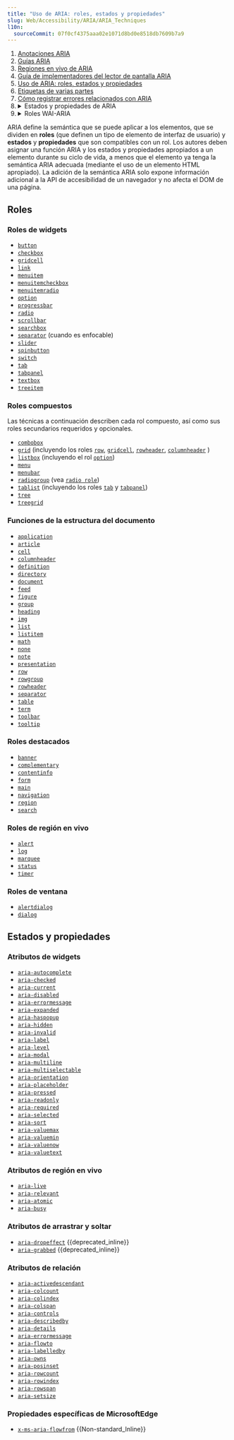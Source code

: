 ```yaml
---
title: "Uso de ARIA: roles, estados y propiedades"
slug: Web/Accessibility/ARIA/ARIA_Techniques
l10n:
  sourceCommit: 07f0cf4375aaa02e1071d8bd0e8518db7609b7a9
---
```


<section id="Quick_links">
  <ol>
    <li><a href="/es/docs/Web/Accessibility/ARIA/Annotations">Anotaciones ARIA</a></li>
    <li><a href="/es/docs/Web/Accessibility/ARIA/ARIA_Guides">Guías ARIA</a></li>
    <li><a href="/es/docs/Web/Accessibility/ARIA/ARIA_Live_Regions">Regiones en vivo de ARIA</a></li>
    <li><a href="/es/docs/Web/Accessibility/ARIA/ARIA_Screen_Reader_Implementors_Guide">Guía de implementadores del lector de pantalla ARIA</a></li>
    <li><a href="/es/docs/Web/Accessibility/ARIA/ARIA_Techniques">Uso de ARIA: roles, estados y propiedades</a></li>
    <li><a href="/es/docs/Web/Accessibility/ARIA/Multipart_labels">Etiquetas de varias partes</a></li>
    <li><a href="/es/docs/Web/Accessibility/ARIA/How_to_file_ARIA-related_bugs">Cómo registrar errores relacionados con ARIA</a></li>
    <li class="toggle">
      <details><summary>Estados y propiedades de ARIA</summary>
        {{ListSubpagesForSidebar("Web/Accessibility/ARIA/Attributes", 1)}}
      </details>
    </li>
    <li class="toggle">
      <details><summary>Roles WAI-ARIA</summary>
        {{ListSubpagesForSidebar("Web/Accessibility/ARIA/Roles", 1)}}
      </details>
    </li>
  </ol>
</section>

ARIA define la semántica que se puede aplicar a los elementos, que se dividen en **roles** (que definen un tipo de elemento de interfaz de usuario) y **estados** y **propiedades** que son compatibles con un rol. Los autores deben asignar una función ARIA y los estados y propiedades apropiados a un elemento durante su ciclo de vida, a menos que el elemento ya tenga la semántica ARIA adecuada (mediante el uso de un elemento HTML apropiado). La adición de la semántica ARIA solo expone información adicional a la API de accesibilidad de un navegador y no afecta el DOM de una página.

## Roles

### Roles de widgets

- [`button`](/es/docs/Web/Accessibility/ARIA/Roles/button_role)
- [`checkbox`](/es/docs/Web/Accessibility/ARIA/Roles/checkbox_role)
- [`gridcell`](/es/docs/Web/Accessibility/ARIA/Roles/gridcell_role)
- [`link`](/es/docs/Web/Accessibility/ARIA/Roles/link_role)
- [`menuitem`](/es/docs/Web/Accessibility/ARIA/Roles/menuitem_role)
- [`menuitemcheckbox`](/es/docs/Web/Accessibility/ARIA/Roles/menuitemcheckbox_role)
- [`menuitemradio`](/es/docs/Web/Accessibility/ARIA/Roles/menuitemradio_role)
- [`option`](/es/docs/Web/Accessibility/ARIA/Roles/option_role)
- [`progressbar`](/es/docs/Web/Accessibility/ARIA/Roles/progressbar_role)
- [`radio`](/es/docs/Web/Accessibility/ARIA/Roles/radio_role)
- [`scrollbar`](/es/docs/Web/Accessibility/ARIA/Roles/scrollbar_role)
- [`searchbox`](/es/docs/Web/Accessibility/ARIA/Roles/searchbox_role)
- [`separator`](/es/docs/Web/Accessibility/ARIA/Roles/separator_role) (cuando es enfocable)
- [`slider`](/es/docs/Web/Accessibility/ARIA/Roles/slider_role)
- [`spinbutton`](/es/docs/Web/Accessibility/ARIA/Roles/spinbutton_role)
- [`switch`](/es/docs/Web/Accessibility/ARIA/Roles/switch_role)
- [`tab`](/es/docs/Web/Accessibility/ARIA/Roles/tab_role)
- [`tabpanel`](/es/docs/Web/Accessibility/ARIA/Roles/tabpanel_role)
- [`textbox`](/es/docs/Web/Accessibility/ARIA/Roles/textbox_role)
- [`treeitem`](/es/docs/Web/Accessibility/ARIA/Roles/treeitem_role)

### Roles compuestos

Las técnicas a continuación describen cada rol compuesto, así como sus roles secundarios requeridos y opcionales.

- [`combobox`](/es/docs/Web/Accessibility/ARIA/Roles/combobox_role)
- [`grid`](/es/docs/Web/Accessibility/ARIA/Roles/grid_role) (incluyendo los roles [`row`](/es/docs/Web/Accessibility/ARIA/Roles/row_role), [`gridcell`](/es/docs/Web/Accessibility/ARIA/Roles/gridcell_role), [`rowheader`](/es/docs/Web/Accessibility/ARIA/Roles/rowheader_role), [`columnheader`](/es/docs/Web/Accessibility/ARIA/Roles/columnheader_role) )
- [`listbox`](/es/docs/Web/Accessibility/ARIA/Roles/listbox_role) (incluyendo el rol [`option`](/es/docs/Web/Accessibility/ARIA/Roles/option_role))
- [`menu`](/es/docs/Web/Accessibility/ARIA/Roles/menu_role)
- [`menubar`](/es/docs/Web/Accessibility/ARIA/Roles/menubar_role)
- [`radiogroup`](/es/docs/Web/Accessibility/ARIA/Roles/radiogroup_role) (vea [`radio role`](/es/docs/Web/Accessibility/ARIA/Roles/radio_role))
- [`tablist`](/es/docs/Web/Accessibility/ARIA/Roles/tablist_role) (incluyendo los roles [`tab`](/es/docs/Web/Accessibility/ARIA/Roles/tab_role) y [`tabpanel`](/es/docs/Web/Accessibility/ARIA/Roles/tabpanel_role))
- [`tree`](/es/docs/Web/Accessibility/ARIA/Roles/tree_role)
- [`treegrid`](/es/docs/Web/Accessibility/ARIA/Roles/treegrid_role)

### Funciones de la estructura del documento

- [`application`](/es/docs/Web/Accessibility/ARIA/Roles/application_role)
- [`article`](/es/docs/Web/Accessibility/ARIA/Roles/article_role)
- [`cell`](/es/docs/Web/Accessibility/ARIA/Roles/cell_role)
- [`columnheader`](/es/docs/Web/Accessibility/ARIA/Roles/columnheader_role)
- [`definition`](/es/docs/Web/Accessibility/ARIA/Roles/definition_role)
- [`directory`](/es/docs/Web/Accessibility/ARIA/Roles/directory_role)
- [`document`](/es/docs/Web/Accessibility/ARIA/Roles/document_role)
- [`feed`](/es/docs/Web/Accessibility/ARIA/Roles/feed_role)
- [`figure`](/es/docs/Web/Accessibility/ARIA/Roles/figure_role)
- [`group`](/es/docs/Web/Accessibility/ARIA/Roles/group_role)
- [`heading`](/es/docs/Web/Accessibility/ARIA/Roles/heading_role)
- [`img`](/es/docs/Web/Accessibility/ARIA/Roles/img_role)
- [`list`](/es/docs/Web/Accessibility/ARIA/Roles/list_role)
- [`listitem`](/es/docs/Web/Accessibility/ARIA/Roles/listitem_role)
- [`math`](/es/docs/Web/Accessibility/ARIA/Roles/math_role)
- [`none`](/es/docs/Web/Accessibility/ARIA/Roles/none_role)
- [`note`](/es/docs/Web/Accessibility/ARIA/Roles/note_role)
- [`presentation`](/es/docs/Web/Accessibility/ARIA/Roles/presentation_role)
- [`row`](/es/docs/Web/Accessibility/ARIA/Roles/row_role)
- [`rowgroup`](/es/docs/Web/Accessibility/ARIA/Roles/rowgroup_role)
- [`rowheader`](/es/docs/Web/Accessibility/ARIA/Roles/rowheader_role)
- [`separator`](/es/docs/Web/Accessibility/ARIA/Roles/separator_role)
- [`table`](/es/docs/Web/Accessibility/ARIA/Roles/table_role)
- [`term`](/es/docs/Web/Accessibility/ARIA/Roles/term_role)
- [`toolbar`](/es/docs/Web/Accessibility/ARIA/Roles/toolbar_role)
- [`tooltip`](/es/docs/Web/Accessibility/ARIA/Roles/tooltip_role)

### Roles destacados

- [`banner`](/es/docs/Web/Accessibility/ARIA/Roles/banner_role)
- [`complementary`](/es/docs/Web/Accessibility/ARIA/Roles/complementary_role)
- [`contentinfo`](/es/docs/Web/Accessibility/ARIA/Roles/contentinfo_role)
- [`form`](/es/docs/Web/Accessibility/ARIA/Roles/form_role)
- [`main`](/es/docs/Web/Accessibility/ARIA/Roles/main_role)
- [`navigation`](/es/docs/Web/Accessibility/ARIA/Roles/navigation_role)
- [`region`](/es/docs/Web/Accessibility/ARIA/Roles/region_role)
- [`search`](/es/docs/Web/Accessibility/ARIA/Roles/search_role)

### Roles de región en vivo

- [`alert`](/es/docs/Web/Accessibility/ARIA/Roles/alert_role)
- [`log`](/es/docs/Web/Accessibility/ARIA/Roles/log_role)
- [`marquee`](/es/docs/Web/Accessibility/ARIA/Roles/marquee_role)
- [`status`](/es/docs/Web/Accessibility/ARIA/Roles/status_role)
- [`timer`](/es/docs/Web/Accessibility/ARIA/Roles/timer_role)

### Roles de ventana

- [`alertdialog`](/es/docs/Web/Accessibility/ARIA/Roles/alertdialog_role)
- [`dialog`](/es/docs/Web/Accessibility/ARIA/Roles/dialog_role)

## Estados y propiedades

### Atributos de widgets

- [`aria-autocomplete`](/es/docs/Web/Accessibility/ARIA/Attributes/aria-autocomplete)
- [`aria-checked`](/es/docs/Web/Accessibility/ARIA/Attributes/aria-checked)
- [`aria-current`](/es/docs/Web/Accessibility/ARIA/Attributes/aria-current)
- [`aria-disabled`](/es/docs/Web/Accessibility/ARIA/Attributes/aria-disabled)
- [`aria-errormessage`](/es/docs/Web/Accessibility/ARIA/Attributes/aria-errormessage)
- [`aria-expanded`](/es/docs/Web/Accessibility/ARIA/Attributes/aria-expanded)
- [`aria-haspopup`](/es/docs/Web/Accessibility/ARIA/Attributes/aria-haspopup)
- [`aria-hidden`](/es/docs/Web/Accessibility/ARIA/Attributes/aria-hidden)
- [`aria-invalid`](/es/docs/Web/Accessibility/ARIA/Attributes/aria-invalid)
- [`aria-label`](/es/docs/Web/Accessibility/ARIA/Attributes/aria-label)
- [`aria-level`](/es/docs/Web/Accessibility/ARIA/Attributes/aria-level)
- [`aria-modal`](/es/docs/Web/Accessibility/ARIA/Attributes/aria-modal)
- [`aria-multiline`](/es/docs/Web/Accessibility/ARIA/Attributes/aria-multiline)
- [`aria-multiselectable`](/es/docs/Web/Accessibility/ARIA/Attributes/aria-multiselectable)
- [`aria-orientation`](/es/docs/Web/Accessibility/ARIA/Attributes/aria-orientation)
- [`aria-placeholder`](/es/docs/Web/Accessibility/ARIA/Attributes/aria-placeholder)
- [`aria-pressed`](/es/docs/Web/Accessibility/ARIA/Attributes/aria-pressed)
- [`aria-readonly`](/es/docs/Web/Accessibility/ARIA/Attributes/aria-readonly)
- [`aria-required`](/es/docs/Web/Accessibility/ARIA/Attributes/aria-required)
- [`aria-selected`](/es/docs/Web/Accessibility/ARIA/Attributes/aria-selected)
- [`aria-sort`](/es/docs/Web/Accessibility/ARIA/Attributes/aria-sort)
- [`aria-valuemax`](/es/docs/Web/Accessibility/ARIA/Attributes/aria-valuemax)
- [`aria-valuemin`](/es/docs/Web/Accessibility/ARIA/Attributes/aria-valuemin)
- [`aria-valuenow`](/es/docs/Web/Accessibility/ARIA/Attributes/aria-valuenow)
- [`aria-valuetext`](/es/docs/Web/Accessibility/ARIA/Attributes/aria-valuetext)

### Atributos de región en vivo

- [`aria-live`](/es/docs/Web/Accessibility/ARIA/Attributes/aria-live)
- [`aria-relevant`](/es/docs/Web/Accessibility/ARIA/Attributes/aria-relevant)
- [`aria-atomic`](/es/docs/Web/Accessibility/ARIA/Attributes/aria-atomic)
- [`aria-busy`](/es/docs/Web/Accessibility/ARIA/Attributes/aria-busy)

### Atributos de arrastrar y soltar

- [`aria-dropeffect`](/es/docs/Web/Accessibility/ARIA/Attributes/aria-dropeffect) {{deprecated_inline}}
- [`aria-grabbed`](/es/docs/Web/Accessibility/ARIA/Attributes/aria-grabbed) {{deprecated_inline}}

### Atributos de relación

- [`aria-activedescendant`](/es/docs/Web/Accessibility/ARIA/Attributes/aria-activedescendant)
- [`aria-colcount`](/es/docs/Web/Accessibility/ARIA/Attributes/aria-colcount)
- [`aria-colindex`](/es/docs/Web/Accessibility/ARIA/Attributes/aria-colindex)
- [`aria-colspan`](/es/docs/Web/Accessibility/ARIA/Attributes/aria-colspan)
- [`aria-controls`](/es/docs/Web/Accessibility/ARIA/Attributes/aria-controls)
- [`aria-describedby`](/es/docs/Web/Accessibility/ARIA/Attributes/aria-describedby)
- [`aria-details`](/es/docs/Web/Accessibility/ARIA/Attributes/aria-details)
- [`aria-errormessage`](/es/docs/Web/Accessibility/ARIA/Attributes/aria-errormessage)
- [`aria-flowto`](/es/docs/Web/Accessibility/ARIA/Attributes/aria-flowto)
- [`aria-labelledby`](/es/docs/Web/Accessibility/ARIA/Attributes/aria-labelledby)
- [`aria-owns`](/es/docs/Web/Accessibility/ARIA/Attributes/aria-owns)
- [`aria-posinset`](/es/docs/Web/Accessibility/ARIA/Attributes/aria-posinset)
- [`aria-rowcount`](/es/docs/Web/Accessibility/ARIA/Attributes/aria-rowcount)
- [`aria-rowindex`](/es/docs/Web/Accessibility/ARIA/Attributes/aria-rowindex)
- [`aria-rowspan`](/es/docs/Web/Accessibility/ARIA/Attributes/aria-rowspan)
- [`aria-setsize`](/es/docs/Web/Accessibility/ARIA/Attributes/aria-setsize)

### Propiedades específicas de MicrosoftEdge

- [`x-ms-aria-flowfrom`](/es/docs/Web/Accessibility/ARIA) {{Non-standard_Inline}}
